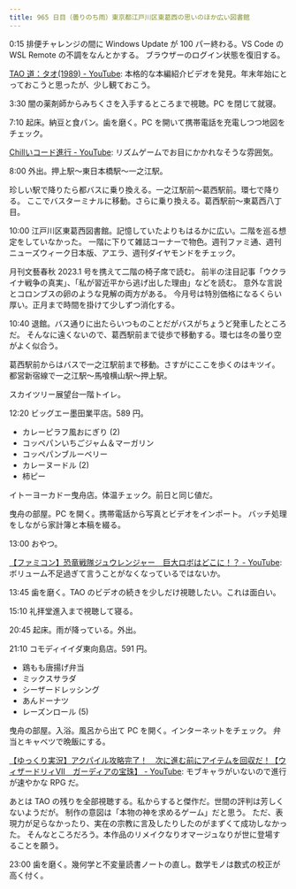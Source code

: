 ```yaml
---
title: 965 日目（曇りのち雨）東京都江戸川区東葛西の思いのほか広い図書館
---
```


0:15 排便チャレンジの間に Windows Update が 100 パー終わる。VS Code の WSL Remote の不調をなんとかする。
ブラウザーのログイン状態を復旧する。

[TAO 道：タオ(1989) - YouTube](https://www.youtube.com/playlist?list=PLYnPhfZ3IEC3Slz63ehyrXf3t9TRB0qCd):
本格的な本編紹介ビデオを発見。年末年始にとっておこうと思ったが、少し観ておこう。

3:30 闇の薬剤師からみちくさを入手するところまで視聴。PC を閉じて就寝。

7:10 起床。納豆と食パン。歯を磨く。PC を開いて携帯電話を充電しつつ地図をチェック。

[Chillいコード進行 - YouTube](https://www.youtube.com/watch?v=IScCQYWoHF8):
リズムゲームでお目にかかれなそうな雰囲気。

8:00 外出。押上駅～東日本橋駅～一之江駅。

珍しい駅で降りたら都バスに乗り換える。一之江駅前～葛西駅前。環七で降りる。
ここでバスターミナルに移動。さらに乗り換える。葛西駅前～東葛西八丁目。

10:00 江戸川区東葛西図書館。記憶していたよりもはるかに広い。二階を巡る想定をしていなかった。
一階に下りて雑誌コーナーで物色。週刊ファミ通、週刊ニューズウィーク日本版、アエラ、週刊ダイヤモンドをチェック。

月刊文藝春秋 2023.1 号を携えて二階の椅子席で読む。
前半の注目記事「ウクライナ戦争の真実」、「私が習近平から逃げ出した理由」などを読む。
意外な言説とコロンブスの卵のような見解の両方がある。
今月号は特別価格になるくらい厚い。正月まで時間を掛けて少しずつ消化する。

10:40 退館。バス通りに出たらいつものことだがバスがちょうど発車したところだ。
そんなに遠くないので、葛西駅前まで徒歩で移動する。環七は冬の曇り空がよく似合う。

葛西駅前からはバスで一之江駅前まで移動。さすがにここを歩くのはキツイ。
都営新宿線で一之江駅～馬喰横山駅～押上駅。

スカイツリー展望台一階トイレ。

12:20 ビッグエー墨田業平店。589 円。

* カレーピラフ風おにぎり (2)
* コッペパンいちごジャム＆マーガリン
* コッペパンブルーベリー
* カレーヌードル (2)
* 柿ピー

イトーヨーカドー曳舟店。体温チェック。前日と同じ値だ。

曳舟の部屋。PC を開く。携帯電話から写真とビデオをインポート。
バッチ処理をしながら家計簿と本稿を綴る。

13:00 おやつ。

[【ファミコン】恐竜戦隊ジュウレンジャー　巨大ロボはどこに！？ - YouTube](https://www.youtube.com/watch?v=MmqNkREO6G4):
ボリューム不足過ぎて言うことがなくなっているではないか。

13:45 歯を磨く。TAO のビデオの続きを少しだけ視聴したい。これは面白い。

15:10 礼拝堂進入まで視聴して寝る。

20:45 起床。雨が降っている。外出。

21:10 コモディイイダ東向島店。591 円。

* 鶏もも唐揚げ弁当
* ミックスサラダ
* シーザードレッシング
* あんドーナツ
* レーズンロール (5)

曳舟の部屋。入浴。風呂から出て PC を開く。インターネットをチェック。
弁当とキャベツで晩飯にする。

[【ゆっくり実況】アクパイル攻略完了！　次に進む前にアイテムを回収だ！【ウィザードリィⅦ　ガーディアの宝珠】 - YouTube](https://www.youtube.com/watch?v=czHcz-nj3Z0):
モブキャラがいないので進行が速やかな RPG だ。

あとは TAO の残りを全部視聴する。私からすると傑作だ。世間の評判は芳しくないようだが。
制作の意図は「本物の神を求めるゲーム」だと思う。
ただ、表現力が足らなかったり、実在の宗教に言及したりしたのがまずくて成功しなかった。
そんなところだろう。本作品のリメイクなりオマージュなりが世に登場することを願う。

23:00 歯を磨く。幾何学と不変量読書ノートの直し。数学モノは数式の校正が高く付く。
